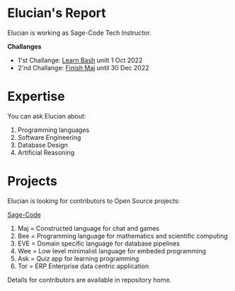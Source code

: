 # Elucian's Report

Elucian is working as Sage-Code Tech Instructor.

**Challanges**
* 1'st Challange: [Learn Bash](bash) unilt 1 Oct 2022
* 2'nd Challange: [Finish Maj](maj) until 30 Dec 2022

# Expertise

You can ask Elucian about:

1. Programming languages
2. Software Engineering
3. Database Design
4. Artificial Reasoning

# Projects

Elucian is looking for contributors to Open Source projects:

[Sage-Code](https://github.com/sage-code)

1. Maj = Constructed language for chat and games
2. Bee = Programming language for mathematics and scientific computing
3. EVE = Domain specific language for database pipelines
4. Wee = Low level minimalist language for embeded programming
5. Ask = Quiz app for learning programming
6. Tor = ERP Enterprise data centric application

Details for contributors are available in repository home.
